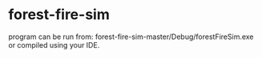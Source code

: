 # forest-fire-sim

program can be run from: forest-fire-sim-master/Debug/forestFireSim.exe
or compiled using your IDE.

